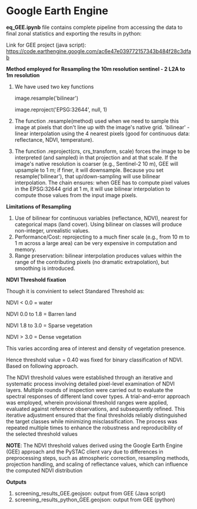# Google Earth Engine

**eq_GEE.ipynb** file contains complete pipeline from accessing the data to final zonal statistics and exporting the results in python:

Link for GEE project (java script):
https://code.earthengine.google.com/ac6e47e039772157343b484f28c3dfab

**Method employed for Resampling the 10m resolution sentinel - 2 L2A to 1m resolution**
1. We have used two key functions
   
   image.resample('bilinear')
   
   image.reproject('EPSG:32644', null, 1)
   
2. The function .resample(method) used when we need to sample this image at pixels that don't line up with the image's native grid. 'bilinear' - linear interpolation using the 4 nearest pixels (good for continuous data: reflectance, NDVI, temperature).
3. The function .reproject(crs, crs_transform, scale) forces the image to be interpreted (and sampled) in that projection and at that scale. If the image's native resolution is coarser (e.g., Sentinel-2 10 m), GEE will upsample to 1 m; if finer, it will downsample. Because you set resample('bilinear'), that up/down-sampling will use bilinear interpolation.
The chain ensures: when GEE has to compute pixel values in the EPSG:32644 grid at 1 m, it will use bilinear interpolation to compute those values from the input image pixels.

**Limitations of Resampling**
1. Use of bilinear for continuous variables (reflectance, NDVI), nearest for categorical maps (land cover). Using bilinear on classes will produce non-integer, unrealistic values.
2. Performance/Cost: reprojecting to a much finer scale (e.g., from 10 m to 1 m across a large area) can be very expensive in computation and memory.
3. Range preservation: bilinear interpolation produces values within the range of the contributing pixels (no dramatic extrapolation), but smoothing is introduced.


**NDVI Threshold fixation**

Though it is convinient to select Standared Threshold as:

NDVI < 0.0 = water

NDVI 0.0 to 1.8 = Barren land

NDVI 1.8 to 3.0 = Sparse vegetation

NDVI > 3.0 = Dense vegetation


This varies according area of interest and density of vegetation presence. 

Hence threshold value = 0.40 was fixed for binary classification of NDVI. Based on following approach. 

The NDVI threshold values were established through an iterative and systematic process involving detailed pixel-level examination of NDVI layers. Multiple rounds of inspection were carried out to evaluate the spectral responses of different land cover types. A trial-and-error approach was employed, wherein provisional threshold ranges were applied, evaluated against reference observations, and subsequently refined. This iterative adjustment ensured that the final thresholds reliably distinguished the target classes while minimizing misclassification. The process was repeated multiple times to enhance the robustness and reproducibility of the selected threshold values

**NOTE**: The NDVI threshold values derived using the Google Earth Engine (GEE) approach and the PySTAC client vary due to differences in preprocessing steps, such as atmospheric correction, resampling methods, projection handling, and scaling of reflectance values, which can influence the computed NDVI distribution

**Outputs**
1. screening_results_GEE.geojson: output from GEE (Java script)
2. screening_results_python_GEE.geojson: output from GEE (python)



